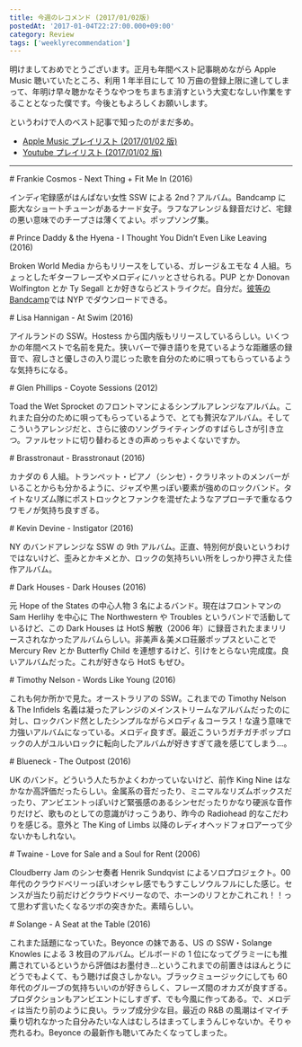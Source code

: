 ```yaml
---
title: 今週のレコメンド (2017/01/02版)
postedAt: '2017-01-04T22:27:00.000+09:00'
category: Review
tags: ['weeklyrecommendation']
---
```


明けましておめでとうございます。正月も年間ベスト記事眺めながら Apple Music 聴いていたところ、利用 1 年半目にして 10 万曲の登録上限に達してしまって、年明け早々聴かなそうなやつをちまちま消すという大変むなしい作業をすることとなった僕です。今後ともよろしくお願いします。

というわけで人のベスト記事で知ったのがまだ多め。

- [Apple Music プレイリスト (2017/01/02 版)](https://itunes.apple.com/jp/playlist/jin-zhounorekomendo-2017-01/idpl.3eb6387cffa04a32954483ffc7af3c6b)
- [Youtube プレイリスト (2017/01/02 版)](https://www.youtube.com/playlist?list=PLegnWsUgQaycS3RVPdALCti%5FqN6aSG5XR)

---

\# Frankie Cosmos - Next Thing + Fit Me In (2016)

インディ宅録感がはんぱない女性 SSW による 2nd？アルバム。Bandcamp に膨大なショートチューンがあるナード女子。ラフなアレンジ＆録音だけど、宅録の悪い意味でのチープさは薄くてよい。ポップソング集。

\# Prince Daddy & the Hyena - I Thought You Didn’t Even Like Leaving (2016)

Broken World Media からもリリースをしている、ガレージ＆エモな 4 人組。ちょっとしたギターフレーズやメロディにハッとさせられる。PUP とか Donovan Wolfington とか Ty Segall とか好きならどストライクだ。自分だ。[彼等の Bandcamp](https://princedaddyandthehyena.bandcamp.com/album/i-thought-you-didnt-even-like-leaving)では NYP でダウンロードできる。

\# Lisa Hannigan - At Swim (2016)

アイルランドの SSW。Hostess から国内版もリリースしているらしい。いくつかの年間ベストで名前を見た。狭いバーで弾き語りを見ているような距離感の録音で、寂しさと優しさの入り混じった歌を自分のために唄ってもらっているような気持ちになる。

\# Glen Phillips - Coyote Sessions (2012)

Toad the Wet Sprocket のフロントマンによるシンプルアレンジなアルバム。これまた自分のために唄ってもらっているようで、とても贅沢なアルバム。そしてこういうアレンジだと、さらに彼のソングライティングのすばらしさが引き立つ。ファルセットに切り替わるときの声めっちゃよくないですか。

\# Brasstronaut - Brasstronaut (2016)

カナダの 6 人組。トランペット・ピアノ（シンセ）・クラリネットのメンバーがいることからも分かるように、ジャズや黒っぽい要素が強めのロックバンド。タイトなリズム隊にポストロックとファンクを混ぜたようなアプローチで重なるウワモノが気持ち良すぎる。

\# Kevin Devine - Instigator (2016)

NY のバンドアレンジな SSW の 9th アルバム。正直、特別何が良いというわけではないけど、歪みとかキメとか、ロックの気持ちいい所をしっかり押さえた佳作アルバム。

\# Dark Houses - Dark Houses (2016)

元 Hope of the States の中心人物 3 名によるバンド。現在はフロントマンの Sam Herlihy を中心に The Northwestern や Troubles というバンドで活動しているけど、この Dark Houses は HotS 解散（2006 年）に録音されたままリリースされなかったアルバムらしい。非美声＆美メロ荘厳ポップスといことで Mercury Rev とか Butterfly Child を連想するけど、引けをとらない完成度。良いアルバムだった。これが好きなら HotS もぜひ。

\# Timothy Nelson - Words Like Young (2016)

これも何か所かで見た。オーストラリアの SSW。これまでの Timothy Nelson & The Infidels 名義は凝ったアレンジのメインストリームなアルバムだったのに対し、ロックバンド然としたシンプルながらメロディ＆コーラス！な違う意味で力強いアルバムになっている。メロディ良すぎ。最近こういうガチガチポップロックの人がユルいロックに転向したアルバムが好きすぎて歳を感じてしまう…。

\# Blueneck - The Outpost (2016)

UK のバンド。どういう人たちかよくわかっていないけど、前作 King Nine はなかなか高評価だったらしい。金属系の音だったり、ミニマルなリズムボックスだったり、アンビエントっぽいけど緊張感のあるシンセだったりかなり硬派な音作りだけど、歌ものとしての意識がけっこうあり、昨今の Radiohead 的なこだわりを感じる。意外と The King of Limbs 以降のレディオヘッドフォロアーって少ないかもしれない。

\# Twaine - Love for Sale and a Soul for Rent (2006)

Cloudberry Jam のシンセ奏者 Henrik Sundqvist によるソロプロジェクト。00 年代のクラウドベリーっぽいオシャレ感でもうすこしソウルフルにした感じ。センスが当たり前だけどクラウドベリーなので、ホーンのリフとかこれこれ！！って思わず言いたくなるツボの突きかた。素晴らしい。

\# Solange - A Seat at the Table (2016)

これまた話題になっていた。Beyonce の妹である、US の SSW・Solange Knowles による 3 枚目のアルバム。ビルボードの 1 位になってグラミーにも推薦されているというから評価はお墨付き…というこれまでの前置きはほんとうにどうでもよくて、もう聴けば良さしかない。ブラックミュージックにしても 60 年代のグルーブの気持ちいいのが好きらしく、フレーズ間のオカズが良すぎる。プロダクションもアンビエントにしすぎず、でも今風に作ってある。で、メロディは当たり前のように良い。ラップ成分少な目。最近の R&B の風潮はイマイチ乗り切れなかった自分みたいな人はむしろはまってしまうんじゃないか。そりゃ売れるわ。Beyonce の最新作も聴いてみたくなってしまった。
